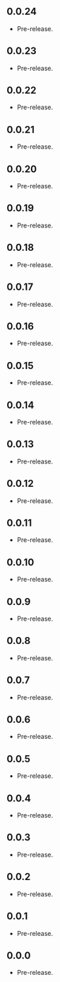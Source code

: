 ## 0.0.24

- Pre-release.
## 0.0.23

- Pre-release.
## 0.0.22

- Pre-release.
## 0.0.21

- Pre-release.
## 0.0.20

- Pre-release.
## 0.0.19

- Pre-release.
## 0.0.18

- Pre-release.
## 0.0.17

- Pre-release.
## 0.0.16

- Pre-release.
## 0.0.15

- Pre-release.
## 0.0.14

- Pre-release.
## 0.0.13

- Pre-release.
## 0.0.12

- Pre-release.
## 0.0.11

- Pre-release.
## 0.0.10

- Pre-release.
## 0.0.9

- Pre-release.
## 0.0.8

- Pre-release.
## 0.0.7

- Pre-release.
## 0.0.6

- Pre-release.
## 0.0.5

- Pre-release.

## 0.0.4

- Pre-release.

## 0.0.3

- Pre-release.

## 0.0.2

- Pre-release.

## 0.0.1

- Pre-release.

## 0.0.0

- Pre-release.
